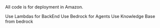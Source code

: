 All code is for deployment in Amazon.

Use Lambdas for BackEnd
Use Bedrock for Agents
Use Knowledge Base from bedrock